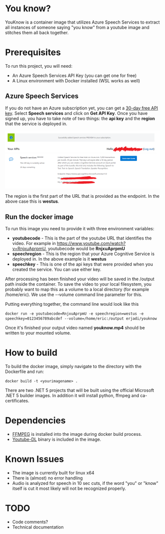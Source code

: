# You know?
YouKnow is a container image that utilizes Azure Speech Services to extract all instances of someone saying "you know" from a youtube image and stitches them all back together.

# Prerequisites
To run this project, you will need:
- An Azure Speech Services API Key (you can get one for free)
- A Linux environment with Docker installed (WSL works as well)

## Azure Speech Services
If you do not have an Azure subscription yet, you can get a [30-day free API key](https://azure.microsoft.com/en-us/try/cognitive-services/?api=speech-services).
Select **Speech services** and click on **Get API Key**. Once you have signed up, you have to take note of two things: the **api key** and the **region** that the service is deployed in.

![Image of Cognitive Service sign-up screen](/images/azure.png)

The region is the first part of the URL that is provided as the endpoint. In the above case this is **westus**.

## Run the docker image
To run this image you need to provide it with three environment variables:
- **youtubecode** - This is the part of the youtube URL that identifies the video. For example in https://www.youtube.com/watch?v=RnjxuAprpmU, youtubecode would be **RnjxuAprpmU**
- **speechregion** - This is the region that your Azure Cognitive Service is deployed in. In the above example is it **westus**
- **speechkey** - This is one of the api keys that were provided when you created the service. You can use either key.

After processing has been finished your video will be saved in the /output path inside the container.
To save the video to your local filesystem, you probably want to map this as a volume to a local directory (for example /home/eric).
We use the --volume command line parameter for this.

Putting everything together, the command line would look like this
```
docker run -e youtubecode=RnjxuAprpmU -e speechregion=westus -e speechkey=0123456789abcdef --volume=/home/eric:/output erjadi/youknow
```
Once it's finished your output video named **youknow.mp4** should be written to your mounted volume.

# How to build
To build the docker image, simply navigate to the directory with the Dockerfile and run:
```
docker build -t <yourimagename> .
```
There are two .NET 5 projects that will be built using the official Microsoft .NET 5 builder images.
In addition it will install python, ffmpeg and ca-certificates.

# Dependencies
- [FFMPEG](https://ffmpeg.org/) is installed into the image during docker build process.
- [Youtube-DL](https://youtube-dl.org/) binary is included in the image. 

# Known Issues
- The image is currently built for linux x64
- There is (almost) no error handling
- Audio is analyzed for speech in 10 sec cuts, if the word "you" or "know" itself is cut it most likely will not be recognized properly.

# TODO
- Code comments?
- Technical documentation 
